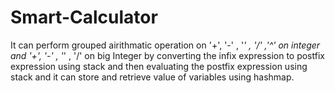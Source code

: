 # Smart-Calculator
It can perform grouped airithmatic operation on '+', '-' , '*' , '/' ,'^' on integer and '+', '-' , '*' , '/' on big Integer by converting the infix expression to postfix expression using stack and then evaluating the postfix expression using stack and
it can store and retrieve value of variables using hashmap.

